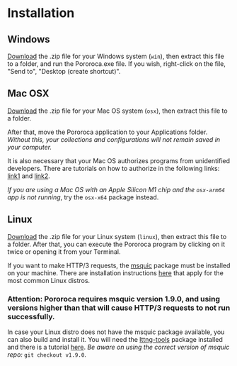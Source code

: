 # Installation

## Windows

[Download](https://github.com/alexandrehtrb/Pororoca/releases) the .zip file for your Windows system (`win`), then extract this file to a folder, and run the Pororoca.exe file. If you wish, right-click on the file, "Send to", "Desktop (create shortcut)".

## Mac OSX

[Download](https://github.com/alexandrehtrb/Pororoca/releases) the .zip file for your Mac OS system (`osx`), then extract this file to a folder.

After that, move the Pororoca application to your Applications folder. *Without this, your collections and configurations will not remain saved in your computer.*

It is also necessary that your Mac OS authorizes programs from unidentified developers. There are tutorials on how to authorize in the following links: [link1](https://www.macworld.co.uk/how-to/mac-app-unidentified-developer-3669596/) and [link2](https://support.apple.com/en-sa/guide/mac-help/mh40616/mac).

*If you are using a Mac OS with an Apple Silicon M1 chip and the `osx-arm64` app is not running*, try the `osx-x64` package instead.

## Linux

[Download](https://github.com/alexandrehtrb/Pororoca/releases) the .zip file for your Linux system (`linux`), then extract this file to a folder. After that, you can execute the Pororoca program by clicking on it twice or opening it from your Terminal.

If you want to make HTTP/3 requests, the [msquic](https://github.com/microsoft/msquic) package must be installed on your machine. There are installation instructions [here](https://docs.microsoft.com/en-us/aspnet/core/fundamentals/servers/kestrel/http3?view=aspnetcore-6.0#linux) that apply for the most common Linux distros.

### **Attention**: Pororoca requires msquic version 1.9.0, and using versions higher than that will cause HTTP/3 requests to not run successfully.

In case your Linux distro does not have the msquic package available, you can also build and install it. You will need the [lttng-tools](https://github.com/giraldeau/lttng-tools) package installed and there is a tutorial [here](https://github.com/microsoft/msquic/discussions/2318#discussioncomment-2015375). *Be aware on using the correct version of msquic repo:* `git checkout v1.9.0`.